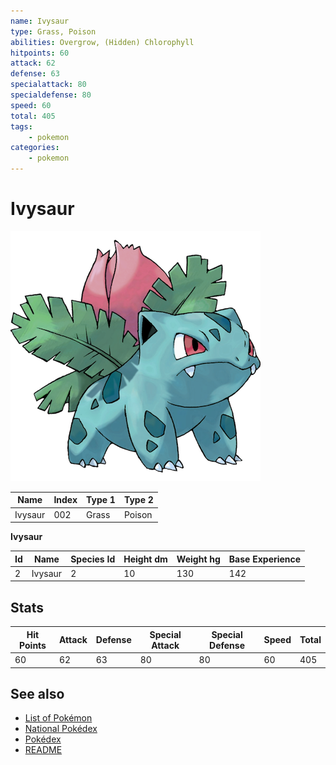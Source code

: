 ```yaml
---
name: Ivysaur
type: Grass, Poison
abilities: Overgrow, (Hidden) Chlorophyll
hitpoints: 60
attack: 62
defense: 63
specialattack: 80
specialdefense: 80
speed: 60
total: 405
tags:
    - pokemon
categories:
    - pokemon
---
```


# Ivysaur


![Ivysaur](images/002.png)

| **Name** | **Index** | **Type 1** | **Type 2** |
|----|----|----|----|
| Ivysaur | 002 | Grass | Poison  |

**Ivysaur** 




| **Id** | **Name** | **Species Id** | **Height dm** | **Weight hg** | **Base Experience** |
|--------|----------|----------------|------------|------------|---------------------|
| 2 | Ivysaur | 2 | 10 | 130 | 142 |



## Stats

| **Hit Points** | **Attack** | **Defense** | **Special Attack** | **Special Defense** | **Speed** | **Total** |
|----------------|------------|-------------|--------------------|---------------------|-----------|-----------|
| 60 | 62 | 63 | 80 | 80 | 60 | 405 |

## See also

- [List of Pokémon](../pokemon.md)
- [National Pokédex](../national_pokedex.md)
- [Pokédex](../pokedex.md)
- [README](../README.md)
